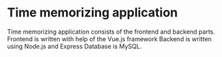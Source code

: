 # Time memorizing application

Time memorizing application consists of the frontend and backend parts.
Frontend is written with help of the Vue.js framework
Backend is written using Node.js and Express
Database is MySQL.
